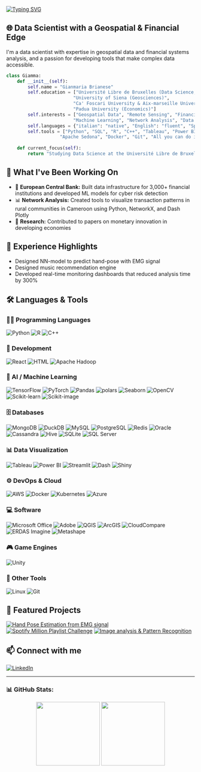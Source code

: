 [![Typing SVG](https://readme-typing-svg.demolab.com?font=Fira+Code&size=30&pause=1000&color=1D5DF7&width=435&lines=Hi+there%2C+I'm+Giamma+%F0%9F%91%8B)](https://git.io/typing-svg)

## 🌐 Data Scientist with a Geospatial & Financial Edge

I'm a data scientist with expertise in geospatial data and financial systems analysis, and a passion for developing tools that make complex data accessible.

```python
class Giamma:
    def __init__(self):
        self.name = "Gianmaria Brianese"
        self.education = ["Université Libre de Bruxelles (Data Science, Big Data)", 
                         "University of Siena (Geosciences)", 
                         "Ca' Foscari University & Aix-marseille Université (Finance)",
                         "Padua University (Economics)"]
        self.interests = ["Geospatial Data", "Remote Sensing", "Financial Technology", "Development Economics", 
                         "Machine Learning", "Network Analysis", "Data Visualization"]
        self.languages = {"italian": "native", "English": "fluent", "Spanish": "basic"}
        self.tools = ["Python", "SQL", "R", "C++", "Tableau", "Power BI", "Streamlit", "Apache Spark", "Apache Hadoop",
                    "Apache Sedona", "Docker", "Git", "All you can do in Excel"]
        
    def current_focus(self):
        return "Studying Data Science at the Université Libre de Bruxelles and Geoscience at University of Siena"
```

## 🔭 What I've Been Working On

- 🏦 **European Central Bank:** Built data infrastructure for 3,000+ financial institutions and developed ML models for cyber risk detection
- 📊 **Network Analysis:** Created tools to visualize transaction patterns in rural communities in Cameroon using Python, NetworkX, and Dash Plotly
- 📝 **Research:** Contributed to papers on monetary innovation in developing economies

## 💼 Experience Highlights

- Designed NN-model to predict hand-pose with EMG signal
- Designed music recommendation engine
- Developed real-time monitoring dashboards that reduced analysis time by 300%

## 🛠️ Languages & Tools

### 🧑‍💻 Programming Languages
![Python](https://img.shields.io/badge/-Python-3776AB?style=flat&logo=python&logoColor=white) ![R](https://img.shields.io/badge/-R-276DC3?style=flat&logo=r&logoColor=white) ![C++](https://img.shields.io/badge/-C++-00599C?style=flat&logo=c%2B%2B&logoColor=white)

### 🔧 Development
![React](https://img.shields.io/badge/-React-61DAFB?style=flat&logo=react&logoColor=black) ![HTML](https://img.shields.io/badge/-HTML5-E34F26?style=flat&logo=html5&logoColor=white) ![Apache Hadoop](https://img.shields.io/badge/-Hadoop-66CCFF?style=flat&logo=apachehadoop&logoColor=black)

### 🤖 AI / Machine Learning
![TensorFlow](https://img.shields.io/badge/-TensorFlow-FF6F00?style=flat&logo=tensorflow&logoColor=white) ![PyTorch](https://img.shields.io/badge/-PyTorch-EE4C2C?style=flat&logo=pytorch&logoColor=white) ![Pandas](https://img.shields.io/badge/-Pandas-150458?style=flat&logo=pandas&logoColor=white) ![polars](https://img.shields.io/badge/-Polars-3B82F6?style=flat&logo=polar&logoColor=white) ![Seaborn](https://img.shields.io/badge/-Seaborn-3776AB?style=flat&logo=python&logoColor=white) ![OpenCV](https://img.shields.io/badge/-OpenCV-5C3EE8?style=flat&logo=opencv&logoColor=white) ![Scikit-learn](https://img.shields.io/badge/-Scikit--learn-F7931E?style=flat&logo=scikit-learn&logoColor=white) ![Scikit-image](https://img.shields.io/badge/-Scikit--image-0099CC?style=flat&logo=scikit-learn&logoColor=white)

### 🗄️ Databases
![MongoDB](https://img.shields.io/badge/-MongoDB-47A248?style=flat&logo=mongodb&logoColor=white) ![DuckDB](https://img.shields.io/badge/-DuckDB-FCC200?style=flat&logo=duckduckgo&logoColor=black) ![MySQL](https://img.shields.io/badge/-MySQL-4479A1?style=flat&logo=mysql&logoColor=white) ![PostgreSQL](https://img.shields.io/badge/-PostgreSQL-336791?style=flat&logo=postgresql&logoColor=white) ![Redis](https://img.shields.io/badge/-Redis-DC382D?style=flat&logo=redis&logoColor=white) ![Oracle](https://img.shields.io/badge/-Oracle-F80000?style=flat&logo=oracle&logoColor=white) ![Cassandra](https://img.shields.io/badge/-Cassandra-1287B1?style=flat&logo=apachecassandra&logoColor=white) ![Hive](https://img.shields.io/badge/-Hive-FDEE21?style=flat&logo=apachehive&logoColor=black) ![SQLite](https://img.shields.io/badge/-SQLite-003B57?style=flat&logo=sqlite&logoColor=white) ![SQL Server](https://img.shields.io/badge/-SQL%20Server-CC2927?style=flat&logo=microsoftsqlserver&logoColor=white)

### 📊 Data Visualization
![Tableau](https://img.shields.io/badge/-Tableau-E97627?style=flat&logo=tableau&logoColor=white) ![Power BI](https://img.shields.io/badge/-Power%20BI-F2C811?style=flat&logo=powerbi&logoColor=black) ![Streamlit](https://img.shields.io/badge/-Streamlit-FF4B4B?style=flat&logo=streamlit&logoColor=white) ![Dash](https://img.shields.io/badge/-Dash-30333F?style=flat&logo=plotly&logoColor=white) ![Shiny](https://img.shields.io/badge/-Shiny-1D62F0?style=flat&logo=r&logoColor=white)

### ⚙️ DevOps & Cloud
![AWS](https://img.shields.io/badge/-AWS-232F3E?style=flat&logo=amazonaws&logoColor=white) ![Docker](https://img.shields.io/badge/-Docker-2496ED?style=flat&logo=docker&logoColor=white) ![Kubernetes](https://img.shields.io/badge/-Kubernetes-326CE5?style=flat&logo=kubernetes&logoColor=white) ![Azure](https://img.shields.io/badge/-Azure-0078D4?style=flat&logo=microsoftazure&logoColor=white)

### 💻 Software
![Microsoft Office](https://img.shields.io/badge/-Microsoft%20Suite-D83B01?style=flat&logo=microsoftoffice&logoColor=white) ![Adobe](https://img.shields.io/badge/-Adobe%20Suite-FF0000?style=flat&logo=adobe&logoColor=white) ![QGIS](https://img.shields.io/badge/-QGIS-589632?style=flat&logo=qgis&logoColor=white) ![ArcGIS](https://img.shields.io/badge/-ArcGIS-4479A1?style=flat&logo=esri&logoColor=white) ![CloudCompare](https://img.shields.io/badge/-CloudCompare-3C7DD9?style=flat&logo=cloud&logoColor=white) ![ERDAS Imagine](https://img.shields.io/badge/-ERDAS%20Imagine-FF8C00?style=flat&logo=hexo&logoColor=white) ![Metashape](https://img.shields.io/badge/-Metashape-2C9AB7?style=flat&logo=realtimestudio&logoColor=white)

### 🎮 Game Engines
![Unity](https://img.shields.io/badge/-Unity-000000?style=flat&logo=unity&logoColor=white)

### 🧩 Other Tools
![Linux](https://img.shields.io/badge/-Linux-FCC624?style=flat&logo=linux&logoColor=black)
![Git](https://img.shields.io/badge/-Git-F05032?style=flat&logo=git&logoColor=white)

## 📂 Featured Projects

[![Hand Pose Estimation from EMG signal](https://img.shields.io/badge/ML-Pose%20Estimation%20from%20EMG%20Signal-3B82F6?style=for-the-badge&logo=neural&logoColor=white)](https://github.com/Giamma241/Pose-estimation-from-emg-signal)
[![Spotify Million Playlist Challenge](https://img.shields.io/badge/DS-Spotify%20Playlist%20Challenge-5DADE2?style=for-the-badge&logo=spotify&logoColor=white)](https://github.com/Giamma241/Spotify-Million-Playlist-Dataset-Challenge)
[![Image analysis & Pattern Recognition](https://img.shields.io/badge/CV-Pattern%20Recognition%20&%20Image%20Analysis-2ECC71?style=for-the-badge&logo=opencv&logoColor=white)](https://github.com/Giamma241/Pattern-recognition-and-image-analysis)

## 📫 Connect with me

[![LinkedIn](https://img.shields.io/badge/LinkedIn-0077B5?style=for-the-badge&logo=linkedin&logoColor=white)](https://www.linkedin.com/in/)

---

### 📊 GitHub Stats:
<div align="center">
  <img height="170em" src="https://github-readme-stats.vercel.app/api?username=Giamma241&show_icons=true&theme=default" />
  <img height="170em" src="https://github-readme-stats.vercel.app/api/top-langs/?username=Giamma241&layout=compact" />
</div>

